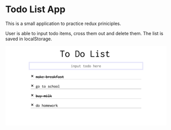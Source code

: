 # Todo List App

This is a small application to practice redux priniciples. 

User is able to input todo items, cross them out and delete them. The list is saved in localStorage.

![](https://github.com/aw2802/todo-list/blob/master/img/image.jpg)

